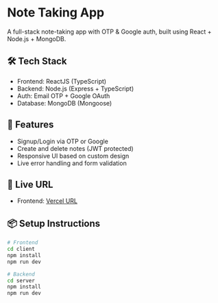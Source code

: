 # Note Taking App

A full-stack note-taking app with OTP & Google auth, built using React + Node.js + MongoDB.

## 🛠 Tech Stack

- Frontend: ReactJS (TypeScript)
- Backend: Node.js (Express + TypeScript)
- Auth: Email OTP + Google OAuth
- Database: MongoDB (Mongoose)

## 🔐 Features

- Signup/Login via OTP or Google
- Create and delete notes (JWT protected)
- Responsive UI based on custom design
- Live error handling and form validation

## 🚀 Live URL

- Frontend: [Vercel URL](https://note-app-kohl-one.vercel.app)

## 📦 Setup Instructions

```bash
# Frontend
cd client
npm install
npm run dev

# Backend
cd server
npm install
npm run dev
